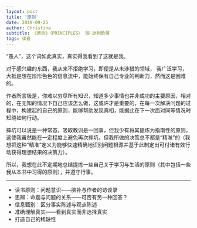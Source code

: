 ```yaml
---
layout: post
title: '原则'
date: 2019-09-25
author: Christina
subtitle: 《原则》（PRINCIPLES） 瑞·达利欧著
tags: 读者
---
```


“愚人”，这个词如此真实，真实得我看到了这就是我。

对于感兴趣的东西，我从来不拒绝学习，即便是从未涉猎的领域， 我广泛学习，大抵是想在形形色色的信息流中，能始终保有自己专业的判断力，然而这是困难的。

作者所言极是，你难以穷尽所有知识，知道多少事情也并非成功的主要原因，相对的，在无知的情况下自己应该怎么做，这或许才是重要的，在每一次解决问题的过程中，构建起的自己的原则，能够帮助发现真相，能据此在下一次面对同等情况时知晓如何行动。

摔坑可以说是一种常态，吸取教训是一回事，但我少有将其提炼为指南性的原则，这使我虽然能在一定程度上避免再次摔坑，但我所做的决策总不都是“精准”的（我想把这种“精准”定义为能够快速精确地识别问题根源并基于此制定出可付诸有效行动获得理想结果的决策力）。

所以，我想在此不定期地总结提炼一些自己关于学习与生活的原则（其中包括一些我从本书中习得的原则），并遵守行事。

---

* 读书原则：问题意识——脑补与作者的访谈录
* 思辨：命题与问题的关系——可否有另一种回答？
* 信息甄别：区分事实陈述与观点陈述
* 准确理解真实——看到真实而非选择真实
* 打造自己的稀缺性































